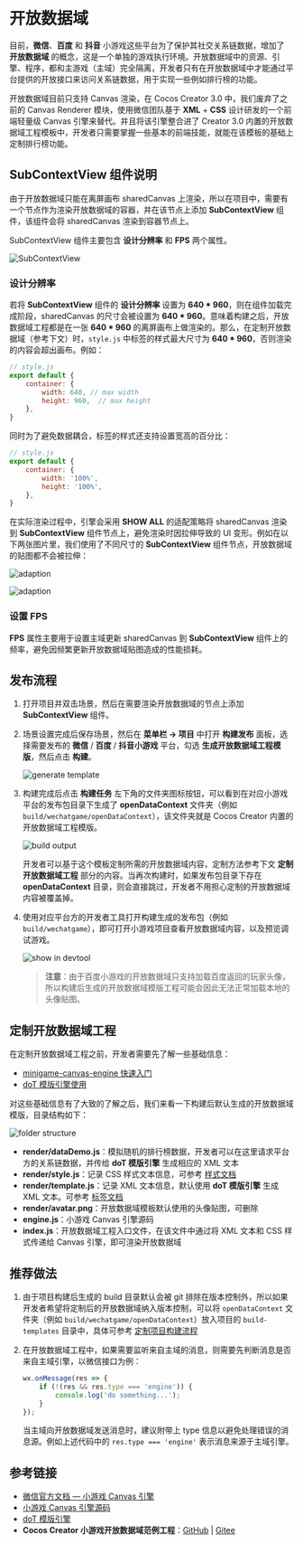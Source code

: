 # 开放数据域

目前，**微信**、**百度** 和 **抖音** 小游戏这些平台为了保护其社交关系链数据，增加了 **开放数据域** 的概念，这是一个单独的游戏执行环境。开放数据域中的资源、引擎、程序，都和主游戏（主域）完全隔离，开发者只有在开放数据域中才能通过平台提供的开放接口来访问关系链数据，用于实现一些例如排行榜的功能。

开放数据域目前只支持 Canvas 渲染，在 Cocos Creator 3.0 中，我们废弃了之前的 Canvas Renderer 模块，使用微信团队基于 **XML** + **CSS** 设计研发的一个前端轻量级 Canvas 引擎来替代。并且将该引擎整合进了 Creator 3.0 内置的开放数据域工程模板中，开发者只需要掌握一些基本的前端技能，就能在该模板的基础上定制排行榜功能。

## SubContextView 组件说明

由于开放数据域只能在离屏画布 sharedCanvas 上渲染，所以在项目中，需要有一个节点作为渲染开放数据域的容器，并在该节点上添加 **SubContextView** 组件，该组件会将 sharedCanvas 渲染到容器节点上。

SubContextView 组件主要包含 **设计分辨率** 和 **FPS** 两个属性。

![SubContextView](./build-open-data-context/sub-context-view.png)

### 设计分辨率

若将 **SubContextView** 组件的 **设计分辨率** 设置为 **640 * 960**，则在组件加载完成阶段，sharedCanvas 的尺寸会被设置为 **640 * 960**。意味着构建之后，开放数据域工程都是在一张 **640 * 960** 的离屏画布上做渲染的。那么，在定制开放数据域（参考下文）时，`style.js` 中标签的样式最大尺寸为 **640 * 960**，否则渲染的内容会超出画布。例如：

```js
// style.js
export default {
    container: {
        width: 640, // max width
        height: 960,  // max height
    },
}
```

同时为了避免数据耦合，标签的样式还支持设置宽高的百分比：

```js
// style.js
export default {
    container: {
        width: '100%',
        height: '100%',
    },
}
```

在实际渲染过程中，引擎会采用 **SHOW ALL** 的适配策略将 sharedCanvas 渲染到 **SubContextView** 组件节点上，避免渲染时因拉伸导致的 UI 变形。例如在以下两张图片里，我们使用了不同尺寸的 **SubContextView** 组件节点，开放数据域的贴图都不会被拉伸：

![adaption](./build-open-data-context/adaption-1.png)

![adaption](./build-open-data-context/adaption-2.png)

### 设置 FPS

**FPS** 属性主要用于设置主域更新 sharedCanvas 到 **SubContextView** 组件上的频率，避免因频繁更新开放数据域贴图造成的性能损耗。

## 发布流程

1. 打开项目并双击场景，然后在需要渲染开放数据域的节点上添加 **SubContextView** 组件。

2. 场景设置完成后保存场景，然后在 **菜单栏 -> 项目** 中打开 **构建发布** 面板，选择需要发布的 **微信** / **百度** / **抖音小游戏** 平台，勾选 **生成开放数据域工程模版**，然后点击 **构建**。

    ![generate template](./build-open-data-context/generate-template.png)

3. 构建完成后点击 **构建任务** 左下角的文件夹图标按钮，可以看到在对应小游戏平台的发布包目录下生成了 **openDataContext** 文件夹（例如 `build/wechatgame/openDataContext`），该文件夹就是 Cocos Creator 内置的开放数据域工程模版。

    ![build output](./build-open-data-context/build-output.png)

    开发者可以基于这个模板定制所需的开放数据域内容，定制方法参考下文 **定制开放数据域工程** 部分的内容。当再次构建时，如果发布包目录下存在 **openDataContext** 目录，则会直接跳过，开发者不用担心定制的开放数据域内容被覆盖掉。

4. 使用对应平台方的开发者工具打开构建生成的发布包（例如 `build/wechatgame`），即可打开小游戏项目查看开放数据域内容，以及预览调试游戏。

    ![show in devtool](./build-open-data-context/show-in-devtool.png)

    > **注意**：由于百度小游戏的开放数据域只支持加载百度返回的玩家头像，所以构建后生成的开放数据域模版工程可能会因此无法正常加载本地的头像贴图。

## 定制开放数据域工程

在定制开放数据域工程之前，开发者需要先了解一些基础信息：
- [minigame-canvas-engine 快速入门](https://wechat-miniprogram.github.io/minigame-canvas-engine/overview/guide.html)
- [doT 模版引擎使用](http://olado.github.io/doT/?spm=a2c6h.12873639.0.0.36f45227oKu0XO)

对这些基础信息有了大致的了解之后，我们来看一下构建后默认生成的开放数据域模版，目录结构如下：

![folder structure](./build-open-data-context/folder-structure.png)

- **render/dataDemo.js**：模拟随机的排行榜数据，开发者可以在这里请求平台方的关系链数据，并传给 **doT 模版引擎** 生成相应的 XML 文本
- **render/style.js**：记录 CSS 样式文本信息，可参考 [样式文档](https://wechat-miniprogram.github.io/minigame-canvas-engine/api/style.html#%E5%B8%83%E5%B1%80)
- **render/template.js**：记录 XML 文本信息，默认使用 **doT 模版引擎** 生成 XML 文本。可参考 [标签文档](https://wechat-miniprogram.github.io/minigame-canvas-engine/api/tags.html#%E6%A0%87%E7%AD%BE%E5%88%97%E8%A1%A8)
- **render/avatar.png**：开放数据域模板默认使用的头像贴图，可删除
- **engine.js**：小游戏 Canvas 引擎源码
- **index.js**：开放数据域工程入口文件，在该文件中通过将 XML 文本和 CSS 样式传递给 Canvas 引擎，即可渲染开放数据域

## 推荐做法

1. 由于项目构建后生成的 build 目录默认会被 git 排除在版本控制外，所以如果开发者希望将定制后的开放数据域纳入版本控制，可以将 `openDataContext` 文件夹（例如 `build/wechatgame/openDataContext`）放入项目的 `build-templates` 目录中，具体可参考 [定制项目构建流程](./custom-project-build-template.md)

2. 在开放数据域工程中，如果需要监听来自主域的消息，则需要先判断消息是否来自主域引擎，以微信接口为例：

    ```js
    wx.onMessage(res => {
        if (!(res && res.type === 'engine')) {
            console.log('do something...');
        }
    });
    ```

    当主域向开放数据域发送消息时，建议附带上 type 信息以避免处理错误的消息源。例如上述代码中的 `res.type === 'engine'` 表示消息来源于主域引擎。

## 参考链接

- [微信官方文档 — 小游戏 Canvas 引擎](https://wechat-miniprogram.github.io/minigame-canvas-engine/)
- [小游戏 Canvas 引擎源码](https://github.com/wechat-miniprogram/minigame-canvas-engine)
- [doT 模版引擎](http://olado.github.io/doT/?spm=a2c6h.12873639.0.0.36f45227oKu0XO)
- **Cocos Creator 小游戏开放数据域范例工程**：[GitHub](https://github.com/cocos/cocos-example-open-data-context) | [Gitee](https://gitee.com/mirrors_cocos-creator/OpenDataContext_TestCase)
